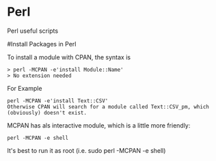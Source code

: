 # Perl
Perl useful scripts

#Install Packages in Perl


To install a module with CPAN, the syntax is

```
> perl -MCPAN -e'install Module::Name'
> No extension needed
```
For Example

```
perl -MCPAN -e'install Text::CSV'
Otherwise CPAN will search for a module called Text::CSV_pm, which (obviously) doesn't exist.
```
MCPAN has als interactive module, which is a little more friendly:

```
perl -MCPAN -e shell
```

It's best to run it as root (i.e. sudo perl -MCPAN -e shell)
